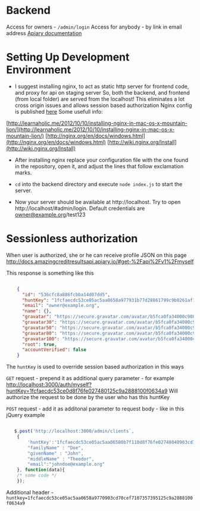 Backend
=============================

Access for owners - `/admin/login`
Access for anybody - by link in email address
[Apiary documentation](http://docs.amazingcreditresultsapi.apiary.io/)


Setting Up Development Environment
==================================

* I suggest installing nginx, to act as static http server for frontend code, and proxy for api on staging server
So, both the backend, and frontend (from local folder) are served from the localhost!
This eliminates a lot cross origin issues and allows session based authorization
Nginx config is published [here](https://bitbucket.org/nycitt/amazingcreditresults.com-backend/src/56a3bb3f036f38d20102b9af03ff17c304138c4e/nginx.conf)
Some usefull info:

[http://learnaholic.me/2012/10/10/installing-nginx-in-mac-os-x-mountain-lion/](http://learnaholic.me/2012/10/10/installing-nginx-in-mac-os-x-mountain-lion/)
[http://nginx.org/en/docs/windows.html](http://nginx.org/en/docs/windows.html)
[http://wiki.nginx.org/Install](http://wiki.nginx.org/Install)

* After installing nginx replace your configuration file with the one found in the repository,
open it, and adjust the lines that follow exclamation marks.

* `cd` into the backend directory and execute `node index.js` to start the server.
* Now your server should be available at http://localhost.
Try to open http://localhost/#admin/login. Default credentials are owner@example.org/test123

Sessionless authorization
=============================

When user is authorized, she or he can receive profile JSON on this page
http://docs.amazingcreditresultsapi.apiary.io/#get-%2Fapi%2Fv1%2Fmyself

This response is something like this

```json

    {
      "id": "536cfc8a886fcbba14d07dd5",
      "huntKey": "1fcfaecdc53ce05ac5aa0658a977931b77d28861799c9b0261af1d83d713d2ea910b7f110d8f76fe02748040903cd70cef7107357395125c9a2888100f0634a9",
      "email": "owner@example.org",
      "name": {},
      "gravatar": "https://secure.gravatar.com/avatar/b5fca0fa34000c908d46313ed1d737e0.jpg?s=80&d=wavatar&r=g",
      "gravatar30": "https://secure.gravatar.com/avatar/b5fca0fa34000c908d46313ed1d737e0.jpg?s=30&d=wavatar&r=g",
      "gravatar50": "https://secure.gravatar.com/avatar/b5fca0fa34000c908d46313ed1d737e0.jpg?s=50&d=wavatar&r=g",
      "gravatar80": "https://secure.gravatar.com/avatar/b5fca0fa34000c908d46313ed1d737e0.jpg?s=80&d=wavatar&r=g",
      "gravatar100": "https://secure.gravatar.com/avatar/b5fca0fa34000c908d46313ed1d737e0.jpg?s=100&d=wavatar&r=g",
      "root": true,
      "accountVerified": false
    }

```

The `huntKey` is used to override session based authorization in this ways

`GET` request - prepend it as additional query parameter - for example
[http://localhost:3000/auth/myself?huntKey=1fcfaecdc53ce0d8f76fe027480125c9a2888100f0634a9](http://localhost:3000/auth/myself?huntKey=1fcfaecdc53ce0d8f76fe027480125c9a2888100f0634a9)
Will authorize the request to be done by the user who has this huntKey

`POST` request - add it as additonal parameter to request body - like in this jQuery example

```javascript

   $.post('http://localhost:3000/admin/clients`,
    {
        'huntKey':'1fcfaecdc53ce05ac5aa06580b7f110d8f76fe02748040903cd70cef7107357395125c9a2888100f0634a9',
        "familyName" : "Doe",
        "givenName" : "John",
        "middleName" : "Theodor",
        "email":"johndoe@example.org"
    }, function(data){
    /* some code */
    });

```

Additional header - `huntkey=1fcfaecdc53ce05ac5aa0658a9770903cd70cef7107357395125c9a2888100f0634a9`


